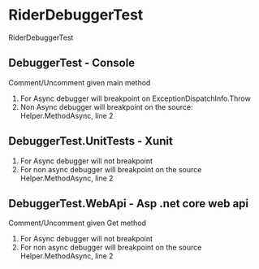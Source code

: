 # RiderDebuggerTest
RiderDebuggerTest

## DebuggerTest - Console

Comment/Uncomment given main method 
1. For Async debugger will breakpoint on ExceptionDispatchInfo.Throw
2. Non Async debugger will breakpoint on the source: Helper.MethodAsync, line 2

## DebuggerTest.UnitTests - Xunit
1. For Async debugger will not breakpoint
2. For non async debugger will breakpoint on the source Helper.MethodAsync, line 2

## DebuggerTest.WebApi - Asp .net core web api

Comment/Uncomment given Get method
1. For Async debugger will not breakpoint
2. For non async debugger will breakpoint on the source Helper.MethodAsync, line 2

